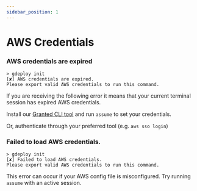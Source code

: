 ```yaml
---
sidebar_position: 1
---
```


# AWS Credentials

### AWS credentials are expired

```
> gdeploy init
[✘] AWS credentials are expired.
Please export valid AWS credentials to run this command.
```
If you are receiving the following error it means that your current terminal session has expired AWS credentials. 

Install our [Granted CLI tool](/granted/introduction) and run `assume` to set your credentials.

Or, authenticate through your preferred tool (e.g. `aws sso login`)


### Failed to load AWS credentials.

```
> gdeploy init
[✘] Failed to load AWS credentials.
Please export valid AWS credentials to run this command.
```
This error can occur if your AWS config file is misconfigured. Try running `assume` with an active session.  